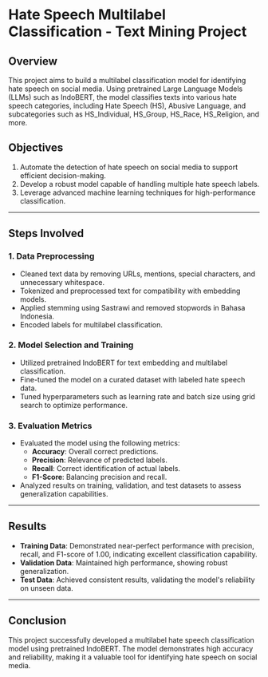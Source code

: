 # Hate Speech Multilabel Classification - Text Mining Project

## Overview  
This project aims to build a multilabel classification model for identifying hate speech on social media. Using pretrained Large Language Models (LLMs) such as IndoBERT, the model classifies texts into various hate speech categories, including Hate Speech (HS), Abusive Language, and subcategories such as HS_Individual, HS_Group, HS_Race, HS_Religion, and more.  

## Objectives  
1. Automate the detection of hate speech on social media to support efficient decision-making.  
2. Develop a robust model capable of handling multiple hate speech labels.  
3. Leverage advanced machine learning techniques for high-performance classification.  

---

## Steps Involved

### 1. Data Preprocessing  
- Cleaned text data by removing URLs, mentions, special characters, and unnecessary whitespace.  
- Tokenized and preprocessed text for compatibility with embedding models.  
- Applied stemming using Sastrawi and removed stopwords in Bahasa Indonesia.  
- Encoded labels for multilabel classification.

### 2. Model Selection and Training  
- Utilized pretrained IndoBERT for text embedding and multilabel classification.  
- Fine-tuned the model on a curated dataset with labeled hate speech data.  
- Tuned hyperparameters such as learning rate and batch size using grid search to optimize performance.  

### 3. Evaluation Metrics  
- Evaluated the model using the following metrics:  
  - **Accuracy**: Overall correct predictions.  
  - **Precision**: Relevance of predicted labels.  
  - **Recall**: Correct identification of actual labels.  
  - **F1-Score**: Balancing precision and recall.  
- Analyzed results on training, validation, and test datasets to assess generalization capabilities.  

---

## Results  
- **Training Data**: Demonstrated near-perfect performance with precision, recall, and F1-score of 1.00, indicating excellent classification capability.  
- **Validation Data**: Maintained high performance, showing robust generalization.  
- **Test Data**: Achieved consistent results, validating the model's reliability on unseen data.  

---

## Conclusion  
This project successfully developed a multilabel hate speech classification model using pretrained IndoBERT. The model demonstrates high accuracy and reliability, making it a valuable tool for identifying hate speech on social media.  
